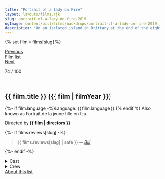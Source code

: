 ```yaml
---
title: "Portrait of a Lady on Fire"
layout: layouts/films.njk
slug: portrait-of-a-lady-on-fire-2019
ogImage: content/bill/films/backdrops/portrait-of-a-lady-on-fire-2019.jpg
description: "On an isolated island in Brittany at the end of the eighteenth century, a female painter is obliged to paint a wedding portrait of a young woman."
---
```


{% set film = films[slug] %}

<nav class="films">
  <div class="prev">
    <a href="../parasite-2019"><i class="fa-solid fa-chevron-left fa-xs"></i> Previous</a>
  </div>
  <div>
    <a href="../">Film list</a>
  </div>
  <div class="next">
    <a href="../eternal-beauty-2020">Next <i class="fa-solid fa-chevron-right fa-xs"></i></a>
  </div>
</nav>

<p>74 / 100</p>

<article class="film slug-portrait-of-a-lady-on-fire-2019">
  <div class="backdrop-and-poster">
    <img class="poster" src="../films/posters/{{ slug }}.jpg" alt="">
    <img class="backdrop" src="../films/backdrops/{{ slug }}.jpg" alt="">
  </div>

  <h1>{{ film.title }} ({{ film | filmYear }})</h1>

  <p>
    {%- if film.language -%}Language: {{ film.language }}.{% endif %}
    Also known as Portrait de la jeune fille en feu.
  </p>

  <p class="director">
    Directed by <strong>{{ film | directors }}</strong>
  </p>

  {%- if films.reviews[slug] -%}
    <blockquote> 
      {{ films.reviews[slug] | safe }} <em>—&nbsp;<a href="/bill">Bill</a></em>
    </blockquote> 
  {%- endif -%}

  <details>
    <summary>
      Cast
    </summary>
    <ul>
      {%- for cast in film.credits.cast -%}
        <li>
          {{ cast.name }} as <em>{{ cast.character }}</em>
        </li>
      {%- endfor -%}
    </ul>
  </details>

  <details>
    <summary>
      Crew
    </summary>
    <ul>
      {%- for crew in film.credits.crew -%}
        <li>
          {{ crew.name }} &mdash; <em>{{ crew.job }}</em>
        </li>
      {%- endfor -%}
    </ul>
  </details>

</article>
<footer>
  <a href="../about">About this list</a>
</footer>
